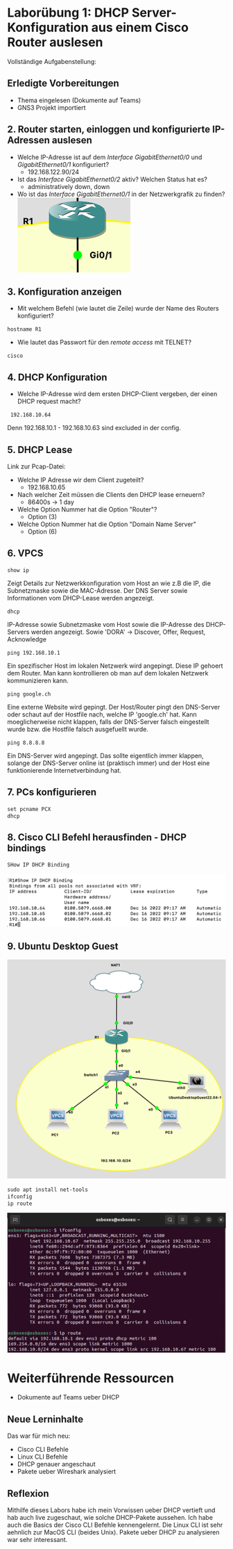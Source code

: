 # Laborübung 1: DHCP Server-Konfiguration aus einem Cisco Router auslesen

Vollständige Aufgabenstellung: 

## Erledigte Vorbereitungen
 - Thema eingelesen (Dokumente auf Teams)
 - GNS3 Projekt importiert

## 2. Router starten, einloggen und konfigurierte IP-Adressen auslesen

 - Welche IP-Adresse ist auf dem *Interface* *GigabitEthernet0/0* und *GigabitEthernet0/1* konfiguriert?
   - 192.168.122.90/24
 - Ist das *Interface* *GigabitEthernet0/2* aktiv? Welchen Status hat es?
   - administratively down,  down
 - Wo ist das *Interface* *GigabitEthernet0/1* in der Netzwerkgrafik zu finden?
![Interface ist da](images/Switch.png)

## 3. Konfiguration anzeigen
 - Mit welchem Befehl (wie lautet die Zeile) wurde der Name des Routers konfiguriert?
  ```
  hostname R1
  ```
   
 - Wie lautet das Passwort für den *remote access* mit TELNET?
  ```
  cisco
  ```

## 4. DHCP Konfiguration
- Welche IP-Adresse wird dem ersten DHCP-Client vergeben, der einen DHCP request macht?
```
 192.168.10.64 
```
Denn  192.168.10.1 - 192.168.10.63 sind excluded in der config.

## 5. DHCP Lease
 Link zur Pcap-Datei: 

- Welche IP Adresse wir dem Client zugeteilt?
  - 192.168.10.65
- Nach welcher Zeit müssen die Clients den DHCP lease erneuern?
  - 86400s -> 1 day
- Welche Option Nummer hat die Option "Router"?
  - Option (3)
- Welche Option Nummer hat die Option "Domain Name Server"
    - Option (6)
## 6. VPCS

```
show ip
```
Zeigt Details zur Netzwerkkonfiguration vom Host an wie z.B die IP, die Subnetzmaske sowie die MAC-Adresse. Der DNS Server sowie Informationen vom DHCP-Lease werden angezeigt.

```
dhcp
```
IP-Adresse sowie Subnetzmaske vom Host sowie die IP-Adresse des DHCP-Servers werden angezeigt.
Sowie 'DORA' -> Discover, Offer, Request, Acknowledge
```
ping 192.168.10.1
```
Ein spezifischer Host im lokalen Netzwerk wird angepingt. Diese IP gehoert dem Router. Man kann kontrollieren ob man auf dem lokalen Netzwerk kommunizieren kann.
```
ping google.ch
```
Eine externe Website wird gepingt. Der Host/Router pingt den DNS-Server oder schaut auf der Hostfile nach, welche IP 'google.ch' hat. Kann moeglicherweise nicht klappen, falls der DNS-Server falsch eingestellt wurde bzw. die Hostfile falsch ausgefuellt wurde.

```
ping 8.8.8.8
```
Ein DNS-Server wird angepingt. Das sollte eigentlich immer klappen, solange der DNS-Server online ist (praktisch immer) und der Host eine funktionierende Internetverbindung hat.
## 7. PCs konfigurieren
```
set pcname PCX
dhcp
```
## 8. Cisco CLI Befehl herausfinden - DHCP bindings
``` 
SHow IP DHCP Binding
```
![DHCP Bindings](images/dhcp-bindings.png)

## 9. Ubuntu Desktop Guest
![Netzwerk mit Ubuntu VM](images/ubuntu-netz.png)
```
sudo apt install net-tools
ifconfig
ip route
```
![IP und Default Route Ubuntu VM](images/ubuntu-ip.png)
# Weiterführende Ressourcen 
- Dokumente auf Teams ueber DHCP
## Neue Lerninhalte
Das war für mich neu: 
 - Cisco CLI Befehle
 - Linux CLI Befehle
 - DHCP genauer angeschaut
 - Pakete ueber Wireshark analysiert

## Reflexion
Mithilfe dieses Labors habe ich mein Vorwissen ueber DHCP vertieft und hab auch live zugeschaut, wie solche DHCP-Pakete aussehen. Ich habe auch die Basics der  Cisco CLI Befehle kennengelernt. Die Linux CLI ist sehr aehnlich zur MacOS CLI (beides Unix). Pakete ueber DHCP zu analysieren war sehr interessant.

